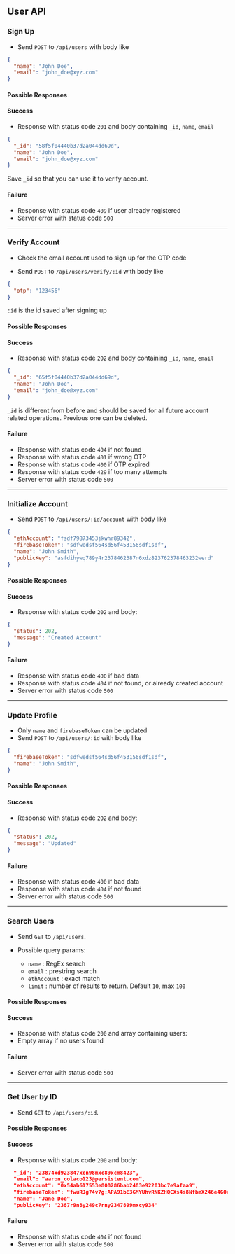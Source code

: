## User API
### Sign Up
* Send `POST` to `/api/users` with body like
```json
{
  "name": "John Doe",
  "email": "john_doe@xyz.com"
}
```

#### Possible Responses
#### Success
* Response with status code `201` and body containing `_id`, `name`, `email`
```json
{
  "_id": "58f5f04440b37d2a044dd69d",
  "name": "John Doe",
  "email": "john_doe@xyz.com"
}
```
Save `_id` so that you can use it to verify account.

#### Failure
* Response with status code `409` if user already registered
* Server error with status code `500`

---

### Verify Account
* Check the email account used to sign up for the OTP code

* Send `POST` to `/api/users/verify/:id` with body like
```json
{
  "otp": "123456"
}
```
`:id` is the id saved after signing up


#### Possible Responses
#### Success
* Response with status code `202` and body containing `_id`, `name`, `email`
```json
{
  "_id": "65f5f04440b37d2a044dd69d",
  "name": "John Doe",
  "email": "john_doe@xyz.com"
}
```
`_id` is different from before and should be saved for all future account related operations. Previous one can be deleted.

#### Failure
* Response with status code `404` if not found
* Response with status code `401` if wrong OTP
* Response with status code `400` if OTP expired
* Response with status code `429` if too many attempts
* Server error with status code `500`

---

### Initialize Account
* Send `POST` to `/api/users/:id/account` with body like
```json
{
  "ethAccount": "fsdf79873453jkwhr89342",
  "firebaseToken": "sdfwedsf564sd56f453156sdf1sdf",
  "name": "John Smith",
  "publicKey": "asfdihywq789y4r2378462387n6xdz823762378463232werd"
}
```

#### Possible Responses
#### Success
* Response with status code `202` and body:
```json
{
  "status": 202,
  "message": "Created Account"
}
```

#### Failure
* Response with status code `400` if bad data
* Response with status code `404` if not found, or already created account
* Server error with status code `500`

---

### Update Profile
* Only `name` and `firebaseToken` can be updated
* Send `POST` to `/api/users/:id` with body like
```json
{
  "firebaseToken": "sdfwedsf564sd56f453156sdf1sdf",
  "name": "John Smith",
}
```

#### Possible Responses
#### Success
* Response with status code `202` and body:
```json
{
  "status": 202,
  "message": "Updated"
}
```

#### Failure
* Response with status code `400` if bad data
* Response with status code `404` if not found
* Server error with status code `500`

---

### Search Users

* Send `GET` to `/api/users`.

* Possible query params:
  - `name` : RegEx search
  - `email` : prestring search
  - `ethAccount` : exact match
  - `limit` : number of results to return. Default `10`, max `100`

#### Possible Responses
#### Success
* Response with status code `200` and array containing users:
* Empty array if no users found

#### Failure
* Server error with status code `500`

 ---

 ### Get User by ID

* Send `GET` to `/api/users/:id`.

#### Possible Responses
#### Success
* Response with status code `200` and body:
```json
  "_id": "23874xd923847xcn98mxc89xcm8423",
  "email": "aaron_colaco123@persistent.com",
  "ethAccount": "0x54ab617553e808286bab2483e92203bc7e9afaa9",
  "firebaseToken": "fwuRJg74v7g:APA91bE3GMYUhvRNKZHQCXs4s8NfbmX246e4GOeRS7sk1u2ZGB7NZ89FcffZLfQwo6tpk6_d-mVdemNealVxFc1lxm3bAtqfvt-b4Oe7uLKgdToz5tzIeOD_WSfnblNu4iRcNnMllxKZ",
  "name": "Jane Doe",
  "publicKey": "2387r9n8y249c7rny2347899mxcy934"
```

#### Failure
* Response with status code `404` if not found
* Server error with status code `500`
